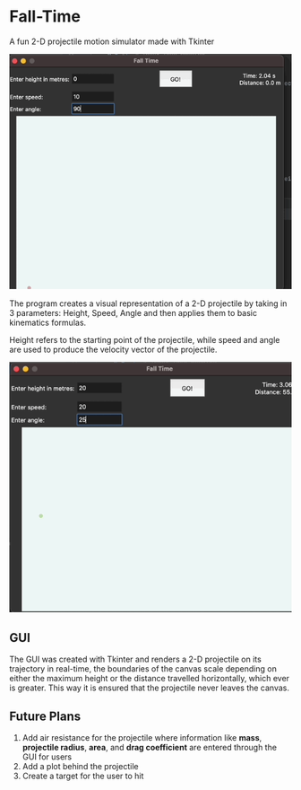 # Fall-Time
A fun 2-D projectile motion simulator made with Tkinter


![](Quick.gif)


The program creates a visual representation of a 2-D projectile by taking in 3 parameters: Height, Speed, Angle and then applies them to basic kinematics formulas.

Height refers to the starting point of the projectile, while speed and angle are used to produce the velocity vector of the projectile. 


![](Arc.gif)


## GUI

The GUI was created with Tkinter and renders a 2-D projectile on its trajectory in real-time, the boundaries of the canvas scale depending on either the maximum height or the distance travelled horizontally, which ever is greater. This way it is ensured that the projectile never leaves the canvas. 

## Future Plans

1. Add air resistance for the projectile where information like **mass**, **projectile radius**, **area**, and **drag coefficient** are entered through the GUI for users
2. Add a plot behind the projectile
3. Create a target for the user to hit
